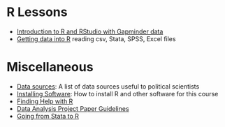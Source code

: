 # R Lessons

- [Introduction to R and RStudio with Gapminder data](/lessons/intro-to-r-with-gapminder/)
- [Getting data into R](/lessons/getting-data-into-r/) reading csv, Stata, SPSS, Excel files

# Miscellaneous

- [Data sources](data/): A list of data sources useful to political scientists
- [Installing Software](install/): How to install R and other software for this course
- [Finding Help with R](getting_help_with_r/)
- [Data Analysis Project Paper Guidelines](data_analysis_project_paper_guidelines/)
- [Going from Stata to R](stata_to_r/)
